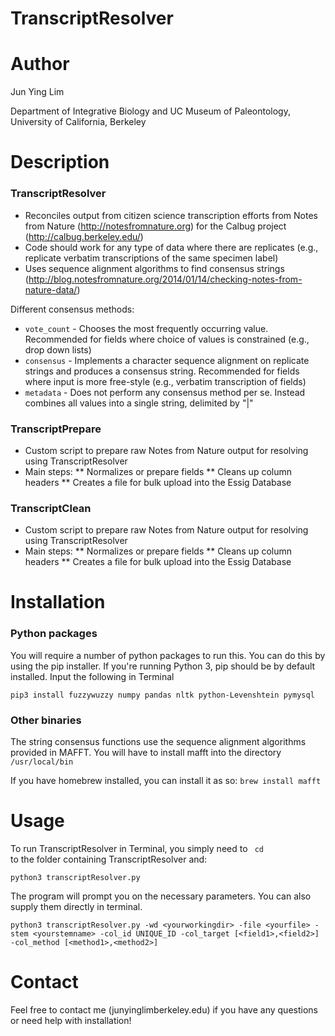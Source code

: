 TranscriptResolver
=================
# Author
Jun Ying Lim

Department of Integrative Biology and UC Museum of Paleontology, University of California, Berkeley

# Description

### TranscriptResolver
* Reconciles output from citizen science transcription efforts from Notes from Nature (http://notesfromnature.org) for the Calbug project (http://calbug.berkeley.edu/)
* Code should work for any type of data where there are replicates (e.g., replicate verbatim transcriptions of the same specimen label)
* Uses sequence alignment algorithms to find consensus strings (http://blog.notesfromnature.org/2014/01/14/checking-notes-from-nature-data/)

Different consensus methods:
* `vote_count` - Chooses the most frequently occurring value. Recommended for fields where choice of values is constrained (e.g., drop down lists)
* `consensus` - Implements a character sequence alignment on replicate strings and produces a consensus string. Recommended for fields where input is more free-style (e.g., verbatim transcription of fields)
* `metadata` - Does not perform any consensus method per se. Instead combines all values into a single string, delimited by "|"

### TranscriptPrepare
* Custom script to prepare raw Notes from Nature output for resolving using TranscriptResolver
* Main steps:
** Normalizes or prepare fields 
** Cleans up column headers
** Creates a file for bulk upload into the Essig Database


### TranscriptClean
* Custom script to prepare raw Notes from Nature output for resolving using TranscriptResolver
* Main steps:
** Normalizes or prepare fields 
** Cleans up column headers
** Creates a file for bulk upload into the Essig Database


# Installation
### Python packages
You will require a number of python packages to run this. You can do this by using the pip installer. If you're running Python 3, pip should be by default installed. Input the following in Terminal

`pip3 install fuzzywuzzy numpy pandas nltk python-Levenshtein pymysql`

### Other binaries
The string consensus functions use the sequence alignment algorithms provided in MAFFT. You will have to install mafft into the directory `/usr/local/bin`

If you have homebrew installed, you can install it as so:
`brew install mafft`


# Usage
To run TranscriptResolver in Terminal, you simply need to <code> cd </code> to the folder containing TranscriptResolver and:

`python3 transcriptResolver.py`

The program will prompt you on the necessary parameters. You can also supply them directly in terminal.

`python3 transcriptResolver.py -wd <yourworkingdir> -file <yourfile> -stem <yourstemname> -col_id UNIQUE_ID -col_target [<field1>,<field2>] -col_method [<method1>,<method2>]`


# Contact
Feel free to contact me (junyinglim<at>berkeley.edu) if you have any questions or need help with installation!
